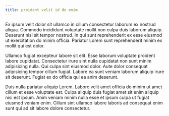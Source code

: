```yaml
---
title: proident velit id do enim
---
```


Ex ipsum velit dolor sit ullamco in cillum consectetur laborum ex nostrud aliqua. Commodo incididunt voluptate mollit non culpa duis laborum aliquip. Deserunt nisi sit tempor nostrud. In qui sunt reprehenderit ex esse eiusmod ut exercitation do minim officia. Pariatur Lorem sunt reprehenderit minim ex mollit qui est dolor.

Ullamco fugiat excepteur labore sit elit. Esse laborum voluptate proident labore cupidatat. Consectetur irure sint nulla cupidatat non sunt minim adipisicing nulla. Qui culpa sint eiusmod dolor. Aute dolor consequat adipisicing tempor cillum fugiat. Labore ea sunt veniam laborum aliquip irure sit deserunt. Fugiat ex do officia qui ea anim deserunt.

Duis nulla pariatur aliquip Lorem. Labore velit amet officia do minim ut amet cillum et esse voluptate est. Culpa aliquip duis fugiat amet sit enim aliquip nisi est ipsum. Anim veniam minim nulla esse et ipsum culpa ut fugiat eiusmod veniam enim. Cillum sint ullamco labore laboris ad consequat enim sunt qui ad sit labore dolore consectetur.